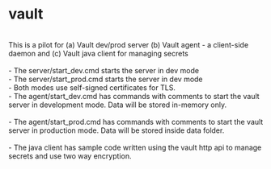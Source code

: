 # vault
<br>
This is a pilot for (a) Vault dev/prod server (b) Vault agent - a client-side daemon and (c) Vault java client for managing secrets<br>
<br>
- The server/start_dev.cmd starts the server in dev mode<br>
- The server/start_prod.cmd starts the server in dev mode<br>
- Both modes use self-signed certificates for TLS.
<br>
- The agent/start_dev.cmd has commands with comments to start the vault server in development mode. Data will be stored in-memory only.<br>
<br>
- The agent/start_prod.cmd has commands with comments to start the vault server in production mode. Data will be stored inside data folder.<br>
<br>
- The java client has sample code written using the vault http api to manage secrets and use two way encryption.<br>
